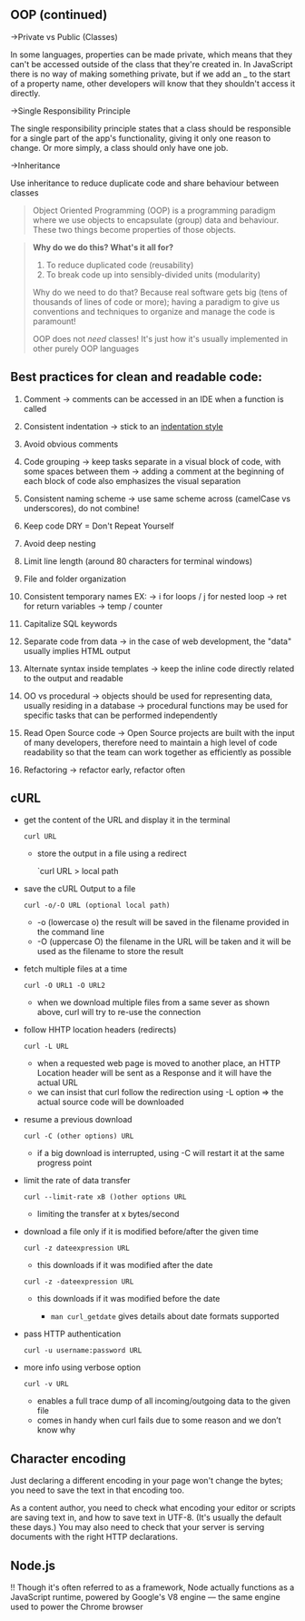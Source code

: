 ## OOP (continued)

->Private vs Public (Classes)

In some languages, properties can be made private, which means that they can't be accessed outside of the class that they're created in. In JavaScript there is no way of making something private, but if we add an _ to the start of a property name, other developers will know that they shouldn't access it directly.

->Single Responsibility Principle

The single responsibility principle states that a class should be responsible for a single part of the app's functionality, giving it only one reason to change. Or more simply, a class should only have one job.

->Inheritance

Use inheritance to reduce duplicate code and share behaviour between classes

>Object Oriented Programming (OOP) is a programming paradigm where we use objects to encapsulate (group) data and behaviour. These two things become properties of those objects.


>**Why do we do this? What's it all for?**
>
>1. To reduce duplicated code (reusability)
>2. To break code up into sensibly-divided units (modularity)
>
>Why do we need to do that? Because real software gets big (tens of thousands of lines of code or more); having a paradigm to give us conventions and techniques to organize and manage the code is paramount!
>
>OOP does not *need* classes!
>It's just how it's usually implemented in other purely OOP languages

## Best practices for clean and readable code:

1. Comment
-> comments can be accessed in an IDE when a function is called

2. Consistent indentation
-> stick to an [indentation style](https://en.wikipedia.org/wiki/Indentation_style)

3. Avoid obvious comments

4. Code grouping
-> keep tasks separate in a visual block of code, with some spaces between them
-> adding a comment at the beginning of each block of code also emphasizes the visual separation

5. Consistent naming scheme
-> use same scheme across (camelCase vs underscores), do not combine!

6. Keep code DRY = Don't Repeat Yourself

7. Avoid deep nesting

8. Limit line length (around 80 characters for terminal windows)

9. File and folder organization

10. Consistent temporary names
EX:
-> i for loops / j for nested loop
-> ret for return variables
-> temp / counter

11. Capitalize SQL keywords

12. Separate code from data
-> in the case of web development, the "data" usually implies HTML output

13. Alternate syntax inside templates
-> keep the inline code directly related to the output and readable

14. OO vs procedural
-> objects should be used for representing data, usually residing in a database
-> procedural functions may be used for specific tasks that can be performed independently

15. Read Open Source code
-> Open Source projects are built with the input of many developers, therefore need to maintain a high level of code readability so that the team can work together as efficiently as possible

16. Refactoring
-> refactor early, refactor often

## cURL

* get the content of the URL and display it in the terminal
  
  `curl URL`

  * store the output in a file using a redirect

    `curl URL > local path

* save the cURL Output to a file

  `curl -o/-O URL (optional local path)`

  * -o (lowercase o) the result will be saved in the filename provided in the command line
  * -O (uppercase O) the filename in the URL will be taken and it will be used as the filename to store the result

* fetch multiple files at a time

  `curl -O URL1 -O URL2`

  * when we download multiple files from a same sever as shown above, curl will try to re-use the connection

* follow HHTP location headers (redirects)

  `curl -L URL`

  * when a requested web page is moved to another place, an HTTP Location header will be sent as a Response and it will have the actual URL
  * we can insist that curl follow the redirection using -L option => the actual source code will be downloaded

* resume a previous download

  `curl -C (other options) URL`

  * if a big download is interrupted, using -C will restart it at the same progress point

* limit the rate of data transfer

  `curl --limit-rate xB ()other options URL`

  * limiting the transfer at x bytes/second

* download a file only if it is modified before/after the given time

  `curl -z dateexpression URL`

  * this downloads if it was modified after the date

  `curl -z -dateexpression URL`

  * this downloads if it was modified before the date

    * `man curl_getdate` gives details about date formats supported

* pass HTTP authentication

  `curl -u username:password URL`


* more info using verbose option

  `curl -v URL`

  * enables a full trace dump of all incoming/outgoing data to the given file
  * comes in handy when curl fails due to some reason and we don’t know why

## Character encoding

Just declaring a different encoding in your page won't change the bytes; you need to save the text in that encoding too.

As a content author, you need to check what encoding your editor or scripts are saving text in, and how to save text in UTF-8. (It's usually the default these days.) You may also need to check that your server is serving documents with the right HTTP declarations.

## Node.js

!! Though it's often referred to as a framework, Node actually functions as a JavaScript runtime, powered by Google's V8 engine — the same engine used to power the Chrome browser